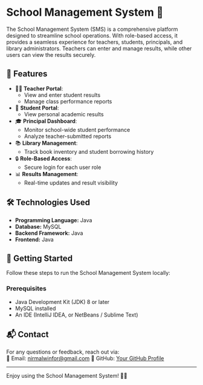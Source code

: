 # School Management System 🏫  
The School Management System (SMS) is a comprehensive platform designed to streamline school operations. With role-based access, it provides a seamless experience for teachers, students, principals, and library administrators. Teachers can enter and manage results, while other users can view the results securely.

## 🚀 Features  
- 👩‍🏫 **Teacher Portal**:  
  - View and enter student results  
  - Manage class performance reports  
- 🧒 **Student Portal**:  
  - View personal academic results  
- 🎓 **Principal Dashboard**:  
  - Monitor school-wide student performance  
  - Analyze teacher-submitted reports  
- 📚 **Library Management**:  
  - Track book inventory and student borrowing history  
- 🔒 **Role-Based Access**:  
  - Secure login for each user role  
- 📊 **Results Management**:  
  - Real-time updates and result visibility  

## 🛠️ Technologies Used  
- **Programming Language:** Java  
- **Database:** MySQL
- **Backend Framework:** Java   
- **Frontend:** Java 

## 🚀 Getting Started  
Follow these steps to run the School Management System locally:  

### Prerequisites  
- Java Development Kit (JDK) 8 or later  
- MySQL installed  
- An IDE (IntelliJ IDEA, or NetBeans / Sublime Text)  

## 📬 Contact  
For any questions or feedback, reach out via:  
📧 Email: nirmalwinfor@gmail.com 
🔗 GitHub: [Your GitHub Profile](https://github.com/NWadugodapitiya)  

---

Enjoy using the School Management System! 🚀✨
